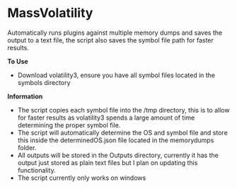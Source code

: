 # MassVolatility
Automatically runs plugins against multiple memory dumps and saves the output to a text file, the script also saves the symbol file path for faster results. 

**To Use**
- Download volatility3, ensure you have all symbol files located in the symbols directory


**Information**

- The script copies each symbol file into the /tmp directory, this is to allow for faster results as volatility3 spends a large amount of time determining the proper symbol file.
- The script will automatically determine the OS and symbol file and store this inside the determinedOS.json file located in the memorydumps folder.
- All outputs will be stored in the Outputs directory, currently it has the output just stored as plain text files but I plan on updating this functionality.
- The script currently only works on windows
